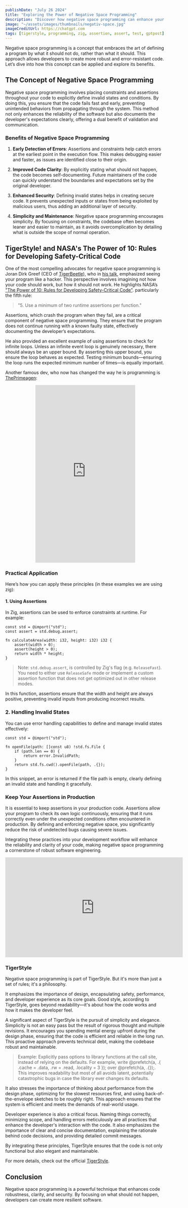 ```yaml
---
publishDate: "July 26 2024"
title: "Exploring the Power of Negative Space Programming"
description: "Discover how negative space programming can enhance your code's robustness and clarity by focusing on what your program should not do."
image: "~/assets/images/thumbnails/negativ-space.jpg"
imageCreditUrl: https://chatgpt.com
tags: [tigerstyle, programming, zig, assertion, assert, test, gptpost]
---
```


Negative space programming is a concept that embraces the art of defining a program by what it should not do, rather than what it should. This approach allows developers to create more robust and error-resistant code. Let’s dive into how this concept can be applied and explore its benefits.

## The Concept of Negative Space Programming

Negative space programming involves placing constraints and assertions throughout your code to explicitly define invalid states and conditions. By doing this, you ensure that the code fails fast and early, preventing unintended behaviors from propagating through the system. This method not only enhances the reliability of the software but also documents the developer's expectations clearly, offering a dual benefit of validation and communication.

### Benefits of Negative Space Programming

1. **Early Detection of Errors**: Assertions and constraints help catch errors at the earliest point in the execution flow. This makes debugging easier and faster, as issues are identified close to their origin.

2. **Improved Code Clarity**: By explicitly stating what should not happen, the code becomes self-documenting. Future maintainers of the code can quickly understand the boundaries and expectations set by the original developer.

3. **Enhanced Security**: Defining invalid states helps in creating secure code. It prevents unexpected inputs or states from being exploited by malicious users, thus adding an additional layer of security.

4. **Simplicity and Maintenance**: Negative space programming encourages simplicity. By focusing on constraints, the codebase often becomes leaner and easier to maintain, as it avoids overcomplication by detailing what is outside the scope of normal operation.

## TigerStyle! and NASA's The Power of 10: Rules for Developing Safety-Critical Code

One of the most compelling advocates for negative space programming is Joran Dirk Greef (CEO of [TigerBeetle](https://tigerbeetle.com)), who in [his talk](https://www.youtube.com/watch?v=w3WYdYyjek4), emphasized seeing your program like a hacker. This perspective involves imagining not how your code should work, but how it should not work. He highlights NASA’s ["The Power of 10: Rules for Developing Safety-Critical Code"](https://en.wikipedia.org/wiki/The_Power_of_10:_Rules_for_Developing_Safety-Critical_Code). particularly the fifth rule:

> "5. Use a minimum of two runtime assertions per function."

Assertions, which crash the program when they fail, are a critical component of negative space programming. They ensure that the program does not continue running with a known faulty state, effectively documenting the developer’s expectations. 

He also provided an excellent example of using assertions to check for infinite loops. Unless an infinite event loop is genuinely necessary, there should always be an upper bound. By asserting this upper bound, you ensure the loop behaves as expected. Testing minimum bounds—ensuring the loop runs the expected minimum number of times—is equally important.


Another famous dev, who now has changed the way he is programming is [ThePrimeagen](https://www.youtube.com/@ThePrimeagen):

<center>
<iframe width="315" height="560" 
src="https://www.youtube.com/embed/M-VU0fLjIUU?si=sFXEIxlBtWdTFTAw" 
title="ThePrimeagen negativ space programming" frameborder="0" 
allow="accelerometer; autoplay; clipboard-write; encrypted-media;
gyroscope; picture-in-picture;
web-share"
allowfullscreen></iframe>
</center>

### Practical Application

Here’s how you can apply these principles (in these examples we are using zig):

#### 1. Using Assertions

In Zig, assertions can be used to enforce constraints at runtime. For example:

```zig
const std = @import("std");
const assert = std.debug.assert;

fn calculateArea(width: i32, height: i32) i32 {
    assert(width > 0);
    assert(height > 0);
    return width * height;
}
```
> Note: `std.debug.assert`, is controlled by Zig's flag (e.g. `ReleaseFast`). You need to either use `ReleaseSafe` mode or implement a custom assertion function that does not get optimized out in other release modes.

In this function, assertions ensure that the width and height are always positive, preventing invalid inputs from producing incorrect results.

### 2. Handling Invalid States
You can use error handling capabilities to define and manage invalid states effectively:

```zig
const std = @import("std");

fn openFile(path: []const u8) !std.fs.File {
    if (path.len == 0) {
        return error.InvalidPath;
    }
    return std.fs.cwd().openFile(path, .{});
}
```

In this snippet, an error is returned if the file path is empty, clearly defining an invalid state and handling it gracefully.


### Keep Your Assertions in Production

It is essential to keep assertions in your production code. Assertions allow your program to check its own logic continuously, ensuring that it runs correctly even under the unexpected conditions often encountered in production. By defining and enforcing negative space, you significantly reduce the risk of undetected bugs causing severe issues.

Integrating these practices into your development workflow will enhance the reliability and clarity of your code, making negative space programming a cornerstone of robust software engineering.

<iframe width="560" height="315" src="https://www.youtube.com/embed/jc_6ZkkOUpQ?si=6G144LaHH1rfKiEv" title="YouTube video player" frameborder="0" allow="accelerometer; autoplay; clipboard-write; encrypted-media; gyroscope; picture-in-picture; web-share" referrerpolicy="strict-origin-when-cross-origin" allowfullscreen></iframe>

### TigerStyle

Negative space programming is part of TigerStyle. But it's more than just a set of rules; it's a philosophy.

It emphasizes the importance of design, encapsulating safety, performance, and developer experience as its core goals. Good style, according to TigerStyle, goes beyond readability—it's about how the code works and how it makes the developer feel.

A significant aspect of TigerStyle is the pursuit of simplicity and elegance. Simplicity is not an easy pass but the result of rigorous thought and multiple revisions. It encourages you spending mental energy upfront during the design phase, ensuring that the code is efficient and reliable in the long run. This proactive approach prevents technical debt, making the codebase robust and maintainable.

> Example:
Explicitly pass options to library functions at the call site, instead of relying on the defaults. For example, write @prefetch(a, .{ .cache = .data, .rw = .read, .locality = 3 }); over @prefetch(a, .{});. This improves readability but most of all avoids latent, potentially catastrophic bugs in case the library ever changes its defaults.

It also stresses the importance of thinking about performance from the design phase, optimizing for the slowest resources first, and using back-of-the-envelope sketches to be roughly right. This approach ensures that the system is efficient and meets the demands of real-world usage.

Developer experience is also a critical focus. Naming things correctly, minimizing scope, and handling errors meticulously are all practices that enhance the developer's interaction with the code. It also emphasizes the importance of clear and concise documentation, explaining the rationale behind code decisions, and providing detailed commit messages.

By integrating these principles, TigerStyle ensures that the code is not only functional but also elegant and maintainable. 

For more details, check out the official [TigerStyle](https://github.com/tigerbeetle/tigerbeetle/blob/main/docs/TIGER_STYLE.md).

## Conclusion
Negative space programming is a powerful technique that enhances code robustness, clarity, and security. By focusing on what should not happen, developers can create more resilient software.
